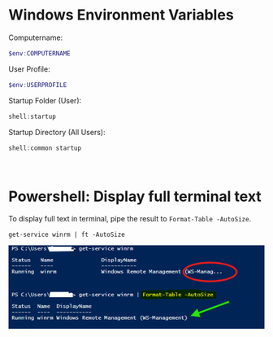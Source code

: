 # Windows Environment Variables
Computername:
```powershell
$env:COMPUTERNAME
```

User Profile:
```powershell
$env:USERPROFILE
```

Startup Folder (User):
```powershell
shell:startup
```

Startup Directory (All Users):
```powershell
shell:common startup
```

<br>

# Powershell: Display full terminal text

To display full text in terminal, pipe the result to `Format-Table -AutoSize`.

```
get-service winrm | ft -AutoSize
```

![Sample](https://github.com/franco-on-git/Images/blob/main/Scripts-and-Commands/Full_Text.png)
